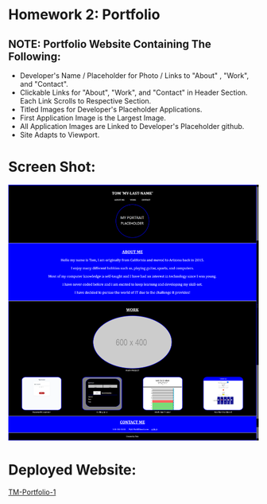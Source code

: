 
# Homework 2: Portfolio

## NOTE: Portfolio Website Containing The Following:

* Developer's Name / Placeholder for Photo / Links to "About" , "Work", and "Contact".
* Clickable Links for "About", "Work", and "Contact" in Header Section.  Each Link Scrolls to Respective Section.
* Titled Images for Developer's Placeholder Applications.
* First Application Image is the Largest Image.
* All Application Images are Linked to Developer's Placeholder github.
* Site Adapts to Viewport.

# Screen Shot:  
![Preview](https://github.com/T0930/TM-Portfolio-1/blob/main/assets/images/TM-Portfolio-Update.png?raw=true)

# Deployed Website:
[TM-Portfolio-1](https://t0930.github.io/TM-Portfolio-1/)
